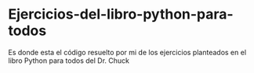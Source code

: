 # Ejercicios-del-libro-python-para-todos
Es donde esta el código resuelto por mi de los ejercicios planteados en el libro Python para todos del Dr. Chuck
